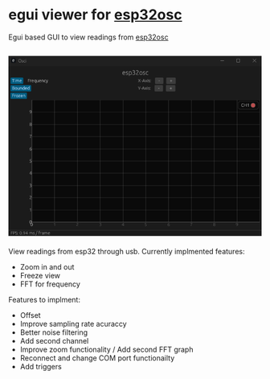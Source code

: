 ﻿# egui viewer for [esp32osc](https://github.com/Mo-Ehab/esp32osc/)


Egui based GUI to view readings from [esp32osc](https://github.com/Mo-Ehab/esp32osc/)

![View of the scope interface](/app.png)
---

View readings from esp32 through usb. Currently implmented features:
- Zoom in and out
- Freeze view
- FFT for frequency

Features to implment:
- Offset
- Improve sampling rate acuraccy
- Better noise filtering
- Add second channel
- Improve zoom functionality / Add second FFT graph
- Reconnect and change COM port functionailty
- Add triggers
